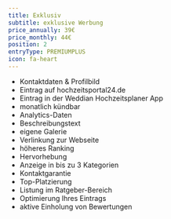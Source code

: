 ```yaml
---
title: Exklusiv
subtitle: exklusive Werbung
price_annually: 39€
price_monthly: 44€
position: 2
entryType: PREMIUMPLUS
icon: fa-heart
---
```


- Kontaktdaten & Profilbild
- Eintrag auf hochzeitsportal24.de
- Eintrag in der Weddian Hochzeitsplaner App
- monatlich kündbar
- Analytics-Daten
- Beschreibungstext
- eigene Galerie
- Verlinkung zur Webseite
- höheres Ranking
- Hervorhebung
- Anzeige in bis zu 3 Kategorien
- Kontaktgarantie
- Top-Platzierung
- Listung im Ratgeber-Bereich
- Optimierung Ihres Eintrags
- aktive Einholung von Bewertungen